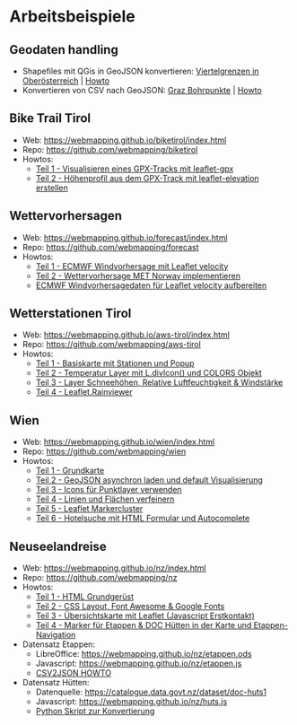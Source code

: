 # Arbeitsbeispiele

## Geodaten handling

* Shapefiles mit QGis in GeoJSON konvertieren: [Viertelgrenzen in Oberösterreich](https://webmapping.github.io/ooe/) | [Howto](https://webmapping.github.io/ooe/howto)
* Konvertieren von CSV nach GeoJSON: [Graz Bohrpunkte](https://webmapping.github.io/graz/) | [Howto](https://webmapping.github.io/graz/howto)

## Bike Trail Tirol

* Web: <https://webmapping.github.io/biketirol/index.html>
* Repo: <https://github.com/webmapping/biketirol>
* Howtos:
    * [Teil 1 - Visualisieren eines GPX-Tracks mit leaflet-gpx](https://webmapping.github.io/biketirol/howto1)
    * [Teil 2 - Höhenprofil aus dem GPX-Track mit leaflet-elevation erstellen](https://webmapping.github.io/biketirol/howto2)

## Wettervorhersagen

* Web: <https://webmapping.github.io/forecast/index.html>
* Repo: <https://github.com/webmapping/forecast>
* Howtos:
    * [Teil 1 - ECMWF Windvorhersage mit Leaflet velocity](https://webmapping.github.io/forecast/howto1)
    * [Teil 2 - Wettervorhersage MET Norway implementieren](https://webmapping.github.io/forecast/howto2)
    * [ECMWF Windvorhersagedaten für Leaflet velocity aufbereiten](https://webmapping.github.io/forecast/howto_ecmwf2json)

## Wetterstationen Tirol

* Web: <https://webmapping.github.io/aws-tirol/index.html>
* Repo: <https://github.com/webmapping/aws-tirol>
* Howtos:
    * [Teil 1 - Basiskarte mit Stationen und Popup](https://webmapping.github.io/aws-tirol/howto1)
    * [Teil 2 - Temperatur Layer mit L.divIcon() und COLORS Objekt](https://webmapping.github.io/aws-tirol/howto2)
    * [Teil 3 - Layer Schneehöhen, Relative Luftfeuchtigkeit & Windstärke](https://webmapping.github.io/aws-tirol/howto3)
    * [Teil 4 - Leaflet.Rainviewer](https://webmapping.github.io/aws-tirol/howto4)

## Wien

* Web: <https://webmapping.github.io/wien/index.html>
* Repo: <https://github.com/webmapping/wien>
* Howtos:
    * [Teil 1 - Grundkarte](https://webmapping.github.io/wien/howto1)
    * [Teil 2 - GeoJSON asynchron laden und default Visualisierung](https://webmapping.github.io/wien/howto2)
    * [Teil 3 - Icons für Punktlayer verwenden](https://webmapping.github.io/wien/howto3)
    * [Teil 4 - Linien und Flächen verfeinern](https://webmapping.github.io/wien/howto4)
    * [Teil 5 - Leaflet Markercluster](https://webmapping.github.io/wien/howto5)
    * [Teil 6 - Hotelsuche mit HTML Formular und Autocomplete](https://webmapping.github.io/wien/howto6)

## Neuseelandreise

* Web: <https://webmapping.github.io/nz/index.html>
* Repo: <https://github.com/webmapping/nz>
* Howtos:
    * [Teil 1 - HTML Grundgerüst](https://webmapping.github.io/nz/howto1)
    * [Teil 2 - CSS Layout, Font Awesome & Google Fonts](https://webmapping.github.io/nz/howto2)
    * [Teil 3 - Übersichtskarte mit Leaflet (Javascript Erstkontakt)](https://webmapping.github.io/nz/howto3)
    * [Teil 4 - Marker für Etappen & DOC Hütten in der Karte und Etappen-Navigation](https://webmapping.github.io/nz/howto4)
* Datensatz Etappen:
    * LibreOffice: <https://webmapping.github.io/nz/etappen.ods>
    * Javascript: <https://webmapping.github.io/nz/etappen.js>
    * [CSV2JSON HOWTO](https://webmapping.github.io/nz/etappen_ods_to_js_howto)
* Datensatz Hütten:
    * Datenquelle: <https://catalogue.data.govt.nz/dataset/doc-huts1>
    * Javascript: <https://webmapping.github.io/nz/huts.js>
    * [Python Skript zur Konvertierung](https://github.com/webmapping/nz/blob/main/huts_js_create.py)
